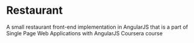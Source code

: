 # Restaurant

A small restaurant front-end implementation in AngularJS that is a part of Single Page Web Applications with AngularJS Coursera course
